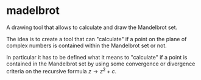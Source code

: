 # madelbrot
A drawing tool that allows to calculate and draw the Mandelbrot set.

The idea is to create a tool that can "calculate" if a point on the plane of complex numbers is contained within the Mandelbrot set or not. 

In particular it has to be defined what it means to "calculate" if a point is contained in the Mandelbrot set by using some convergence or divergence criteria on the recursive formula $z \to z^2 + c.$